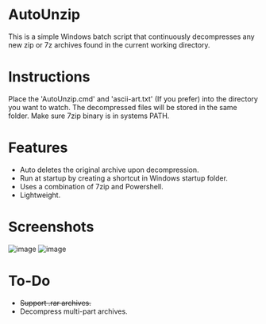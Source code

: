 # AutoUnzip
This is a simple Windows batch script that continuously decompresses any new zip or 7z archives found in the current working directory.

# Instructions
Place the 'AutoUnzip.cmd' and 'ascii-art.txt' (If you prefer) into the directory you want to watch. The decompressed files will be stored in the same folder.
Make sure 7zip binary is in systems PATH.

# Features
- Auto deletes the original archive upon decompression.
- Run at startup by creating a shortcut in Windows startup folder.
- Uses a combination of 7zip and Powershell.
- Lightweight.

# Screenshots
![image](https://user-images.githubusercontent.com/68805132/216491768-3597caef-96b7-48fc-a126-d9f11c74ce00.png)
![image](https://user-images.githubusercontent.com/68805132/216492553-fae945d2-5aad-4120-8c81-a9f4b2afb89c.png)

# To-Do


- <del> Support .rar archives.</del>
- Decompress multi-part archives.
